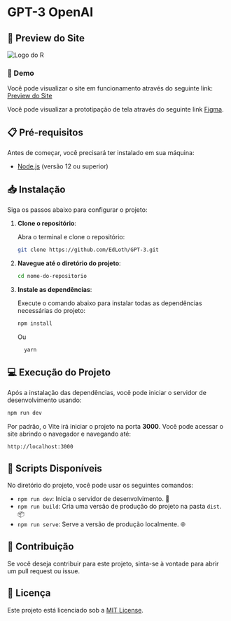 
# GPT-3 OpenAI

## 🌟 Preview do Site

![Logo do R](https://media.graphassets.com/LqtUOtLQR0YMlFdOqloJ)


### 🚀 Demo

Você pode visualizar o site em funcionamento através do seguinte link: [Preview do Site](https://gtp-3.vercel.app/)

Você pode visualizar a prototipação de tela através do seguinte link  [Figma](https://www.figma.com/file/SyMzRRZsYk89xC7wKkqCIN/gpt3?node-id=0%3A1&t=HFe2TqU9RRIEqys8-1).

## 📋 Pré-requisitos

Antes de começar, você precisará ter instalado em sua máquina:

- [Node.js](https://nodejs.org/) (versão 12 ou superior)

## 📥 Instalação

Siga os passos abaixo para configurar o projeto:

1. **Clone o repositório**:

   Abra o terminal e clone o repositório:

   ```bash
   git clone https://github.com/EdLoth/GPT-3.git
   ```

2. **Navegue até o diretório do projeto**:

   ```bash
   cd nome-do-repositorio
   ```

3. **Instale as dependências**:

   Execute o comando abaixo para instalar todas as dependências necessárias do projeto:

   ```bash
   npm install
   ```

   Ou

    ```bash
      yarn
      ```
## 💻 Execução do Projeto

Após a instalação das dependências, você pode iniciar o servidor de desenvolvimento usando:

```bash
npm run dev
```

Por padrão, o Vite irá iniciar o projeto na porta **3000**. Você pode acessar o site abrindo o navegador e navegando até:

```
http://localhost:3000
```

## 📜 Scripts Disponíveis

No diretório do projeto, você pode usar os seguintes comandos:

- `npm run dev`: Inicia o servidor de desenvolvimento. 🔄
- `npm run build`: Cria uma versão de produção do projeto na pasta `dist`. 📦
- `npm run serve`: Serve a versão de produção localmente. 🌐

## 🤝 Contribuição

Se você deseja contribuir para este projeto, sinta-se à vontade para abrir um pull request ou issue.

## 📝 Licença

Este projeto está licenciado sob a [MIT License](LICENSE).


